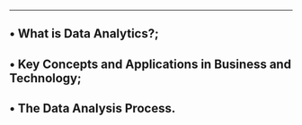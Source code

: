 ----------------------------------------------------------
• What is Data Analytics?;
----------------------------------------------------------
• Key Concepts and Applications in Business and Technology;
----------------------------------------------------------
• The Data Analysis Process.
----------------------------------------------------------
